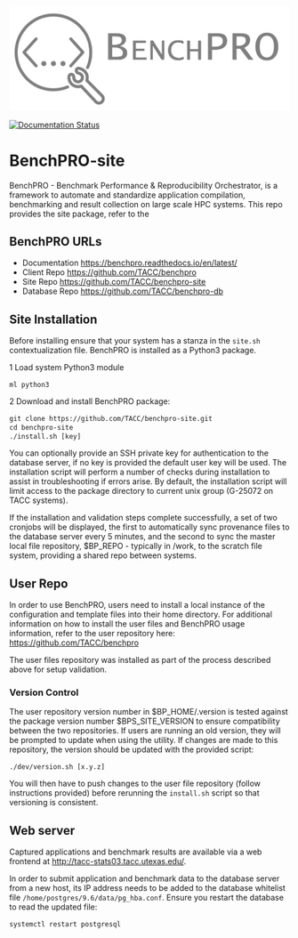 ![Lmod Logo](https://github.com/TACC/BenchPRO/raw/main/benchpro/resources/images/benchpro_grey.png)

[![Documentation Status](https://readthedocs.org/projects/benchpro/badge/?version=latest)](https://benchpro.readthedocs.io/en/latest/?badge=latest)


# BenchPRO-site
BenchPRO - Benchmark Performance & Reproducibility Orchestrator, is a framework to automate and standardize application compilation, benchmarking and result collection on large scale HPC systems. This repo provides the site package, refer to the 

## BenchPRO URLs

- Documentation    https://benchpro.readthedocs.io/en/latest/
- Client Repo      https://github.com/TACC/benchpro
- Site Repo        https://github.com/TACC/benchpro-site
- Database Repo    https://github.com/TACC/benchpro-db


## Site Installation

Before installing ensure that your system has a stanza in the `site.sh` contextualization file. BenchPRO is installed as a Python3 package.

1 Load system Python3 module
``` 
ml python3
```

2 Download and install BenchPRO package: 
```
git clone https://github.com/TACC/benchpro-site.git
cd benchpro-site
./install.sh [key]
```

You can optionally provide an SSH private key for authentication to the database server, if no key is provided the default user key will be used. The installation script will perform a number of checks during installation to assist in troubleshooting if errors arise. By default, the installation script will limit access to the package directory to current unix group (G-25072 on TACC systems).

If the installation and validation steps complete successfully, a set of two cronjobs will be displayed, the first to automatically sync provenance files to the database server every 5 minutes, and the second to sync the master local file repository, $BP_REPO - typically in /work, to the scratch file system, providing a shared repo between systems.  

## User Repo

In order to use BenchPRO, users need to install a local instance of the configuration and template files into their home directory. For additional information on how to install the user files and BenchPRO usage information, refer to the user repository here: https://github.com/TACC/benchpro

The user files repository was installed as part of the process described above for setup validation.

### Version Control

The user repository version number in $BP_HOME/.version is tested against the package version number $BPS_SITE_VERSION to ensure compatibility between the two repositories. If users are running an old version, they will be prompted to update when using the utility. If changes are made to this repository, the version should be updated with the provided script:
```
./dev/version.sh [x.y.z]
```
You will then have to push changes to the user file repository (follow instructions provided) before rerunning the `install.sh` script so that versioning is consistent.

## Web server

Captured applications and benchmark results are available via a web frontend at http://tacc-stats03.tacc.utexas.edu/. 

In order to submit application and benchmark data to the database server from a new host, its IP address needs to be added to the database whitelist file `/home/postgres/9.6/data/pg_hba.conf`. Ensure you restart the database to read the updated file:
```
systemctl restart postgresql
```
